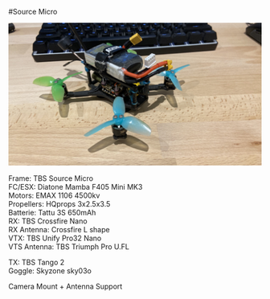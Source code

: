 #Source Micro

![SrcMicro](SrcMicro.jpg)

Frame: TBS Source Micro  
FC/ESX: Diatone Mamba F405 Mini MK3  
Motors: EMAX 1106 4500kv  
Propellers: HQprops 3x2.5x3.5  
Batterie: Tattu 3S 650mAh  
RX: TBS Crossfire Nano  
RX Antenna: Crossfire L shape  
VTX: TBS Unify Pro32 Nano  
VTS Antenna: TBS Triumph Pro U.FL  

TX: TBS Tango 2  
Goggle: Skyzone sky03o  

Camera Mount + Antenna Support
